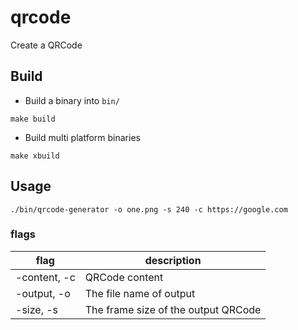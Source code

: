 # qrcode

Create a QRCode

## Build
- Build a binary into `bin/`
```shell
make build
```

- Build multi platform binaries
```shell
make xbuild
```

## Usage
```
./bin/qrcode-generator -o one.png -s 240 -c https://google.com
```

### flags
| flag | description |
| --- | --- |
| -content, -c | QRCode content |
| -output, -o | The file name of output |
| -size, -s | The frame size of the output QRCode |

